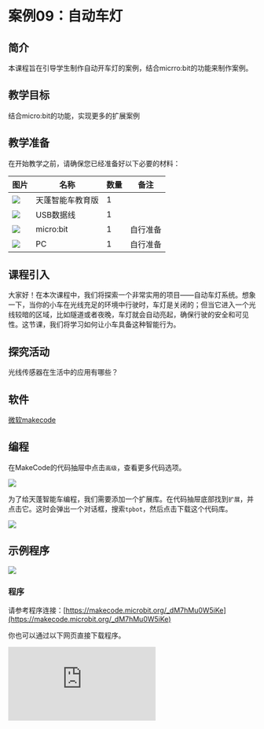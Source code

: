 ﻿---
sidebar_position: 9
sidebar_label: 自动车灯
---

# 案例09：自动车灯

## 简介

本课程旨在引导学生制作自动开车灯的案例，结合micrro:bit的功能来制作案例。

## 教学目标

结合micro:bit的功能，实现更多的扩展案例

## 教学准备

在开始教学之前，请确保您已经准备好以下必要的材料：

| 图片 | 名称 | 数量 | 备注 |
|---|---|---|---|
| ![](https://wiki-media-ef.oss-cn-hongkong.aliyuncs.com/docs/microbit/microbit-smart-car/microbit-smart-cutebot-pro/images/power-indicator-01.png)| 天蓬智能车教育版 | 1 |   |
| ![](https://wiki-media-ef.oss-cn-hongkong.aliyuncs.com/docs/microbit/interesting-case/cutebot-fun-football-game-kit/cases-libraries/images/USB-data-cable.png) | USB数据线 | 1 |   |
| ![](https://wiki-media-ef.oss-cn-hongkong.aliyuncs.com/docs/microbit/interesting-case/cutebot-fun-football-game-kit/cases-libraries/images/microbit.png) | micro:bit | 1 | 自行准备 |
| ![](https://wiki-media-ef.oss-cn-hongkong.aliyuncs.com/docs/microbit/interesting-case/cutebot-fun-football-game-kit/cases-libraries/images/pc.png) | PC | 1 | 自行准备 |

## 课程引入

大家好！在本次课程中，我们将探索一个非常实用的项目——自动车灯系统。想象一下，当你的小车在光线充足的环境中行驶时，车灯是关闭的；但当它进入一个光线较暗的区域，比如隧道或者夜晚，车灯就会自动亮起，确保行驶的安全和可见性。这节课，我们将学习如何让小车具备这种智能行为。

## 探究活动

光线传感器在生活中的应用有哪些？


## 软件

[微软makecode](https://makecode.microbit.org/#)


## 编程

在MakeCode的代码抽屉中点击`高级`，查看更多代码选项。

![](https://wiki-media-ef.oss-cn-hongkong.aliyuncs.com/docs/microbit/microbit-smart-car/microbit-tpbot/images/TPBot_tianpeng_case_01_02.png)

为了给天蓬智能车编程，我们需要添加一个扩展库。在代码抽屉底部找到`扩展`，并点击它。这时会弹出一个对话框，搜索`tpbot`，然后点击下载这个代码库。

![](https://wiki-media-ef.oss-cn-hongkong.aliyuncs.com/docs/microbit/microbit-smart-car/microbit-tpbot/images/TPBot_tianpeng_case_01_03.png)


## 示例程序

![](https://wiki-media-ef.oss-cn-hongkong.aliyuncs.com/docs/microbit/microbit-smart-car/microbit-tpbot-edu/TPBot_tianpeng_edu_case_09_07.png)

### 程序

请参考程序连接：[https://makecode.microbit.org/_dM7hMu0W5iKe](https://makecode.microbit.org/_dM7hMu0W5iKe)


你也可以通过以下网页直接下载程序。

<div
    style={{
        position: 'relative',
        paddingBottom: '60%',
        overflow: 'hidden',
    }}
>
    <iframe
        src="https://makecode.microbit.org/_dM7hMu0W5iKe"
        frameborder="0"
        sandbox="allow-popups allow-forms allow-scripts allow-same-origin"
        style={{
            position: 'absolute',
            width: '100%',
            height: '100%',
        }}
    />
</div>


## 结论


当开机后，小车向前行驶，当小车行驶到光线较暗的地方时会自动打开车灯。


## 扩展知识

**光线传感器在生活中的应用**
光线传感器，也被称为光敏传感器，是一种能够检测环境光线强度的设备。它们在许多日常应用中发挥着重要作用，以下是一些光线传感器在生活中的应用实例：

1. 自动调光灯具
光线传感器可以用于自动调节室内或室外的灯光亮度。在光线充足时减少灯光亮度，而在环境变暗时增加亮度，这不仅提高了能效，也提升了舒适度。

2. 智能手机和电脑
现代智能手机和电脑屏幕会根据周围环境的亮度自动调整屏幕亮度，以提供更佳的视觉效果和减少电量消耗。

3. 街灯和路灯
在许多城市，街灯和路灯配备了光线传感器，以便在日落后自动开启，而在天亮时关闭，节约能源并提高公共安全。

4. 摄像头和摄影
在摄影和摄像设备中，光线传感器帮助自动调整曝光和白平衡，以适应不同的光照条件，保证图像质量。

5. 农业
在现代农业中，光线传感器用于监测植物生长的光照条件，自动调节温室内的光照强度，以促进植物健康生长。

6. 环境监测
光线传感器用于监测不同环境的光照水平，这对于研究光污染、城市规划和野生动物保护等领域非常重要。

7. 安全系统
在安全监控系统中，光线传感器可以触发动作感应灯或摄像头，当检测到光线变化或有人移动时自动激活，增强安全性。

8. 智能家居
智能家居系统中，光线传感器与其他智能设备联动，如自动窗帘、智能百叶窗等，根据光照强度自动调节，以优化居住环境。

9. 汽车
在汽车中，光线传感器用于自动调节车内灯光和仪表盘的亮度，以及激活或关闭前大灯，提高驾驶安全性。

10. 穿戴设备
在一些智能手表和健身追踪器中，光线传感器用于在不同光照条件下调整显示屏的亮度，以便于用户阅读。

光线传感器的应用非常广泛，它们通过提供关于环境光照水平的信息，帮助各种设备和系统自动适应环境变化，提高效率和用户体验。
